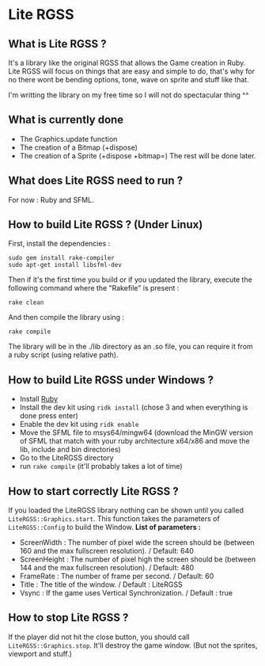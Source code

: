 Lite RGSS
==
What is Lite RGSS ?
--
It's a library like the original RGSS that allows the Game creation in Ruby. Lite RGSS will focus on things that are easy and simple to do, that's why for no there wont be bending options, tone, wave on sprite and stuff like that.

I'm writting the library on my free time so I will not do spectacular thing ^^

What is currently done
--
* The Graphics.update function
* The creation of a Bitmap (+dispose)
* The creation of a Sprite (+dispose +bitmap=)
The rest will be done later.

What does Lite RGSS need to run ?
--
For now : Ruby and SFML.

How to build Lite RGSS ? (Under Linux)
--
First, install the dependencies :

    sudo gem install rake-compiler
    sudo apt-get install libsfml-dev
Then if it's the first time you build or if you updated the library, execute the following command where the "Rakefile" is present :

    rake clean
   And then compile the library using :
   

    rake compile

The library will be in the ./lib directory as an .so file, you can require it from a ruby script (using relative path).

How to build Lite RGSS under Windows ?
--

- Install [Ruby](https://rubyinstaller.org/ "Ruby Installer")
- Install the dev kit using `ridk install` (chose 3 and when everything is done press enter)
- Enable the dev kit using `ridk enable`
- Move the SFML file to msys64/mingw64 (download the MinGW version of SFML that match with your ruby architecture x64/x86 and move the lib, include and bin directories)
- Go to the LiteRGSS directory
- run `rake compile` (it'll probably takes a lot of time)

How to start correctly Lite RGSS ?
--
If you loaded the LiteRGSS library nothing can be shown until you called `LiteRGSS::Graphics.start`. This function takes the parameters of `LiteRGSS::Config` to build the Window.
**List of parameters :**
* ScreenWidth : The number of pixel wide the screen should be (between 160 and the max fullscreen resolution). / Default: 640
* ScreenHeight : The number of pixel high the screen should be (between 144 and the max fullscreen resolution). / Default: 480
* FrameRate : The number of frame per second. / Default: 60
* Title : The title of the window. / Default : LiteRGSS
* Vsync : If the game uses Vertical Synchronization. / Default : true

How to stop Lite RGSS ?
--
If the player did not hit the close button, you should call `LiteRGSS::Graphics.stop`. It'll destroy the game window. (But not the sprites, viewport and stuff.)
